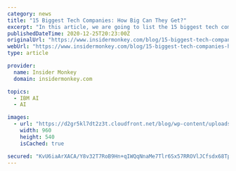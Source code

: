 ```yaml
---
category: news
title: "15 Biggest Tech Companies: How Big Can They Get?"
excerpt: "In this article, we are going to list the 15 biggest tech companies in the world. Click to skip ahead and jump to the 5 biggest tech companies in"
publishedDateTime: 2020-12-25T20:23:00Z
originalUrl: "https://www.insidermonkey.com/blog/15-biggest-tech-companies-how-big-can-they-get-911336/?singlepage=1"
webUrl: "https://www.insidermonkey.com/blog/15-biggest-tech-companies-how-big-can-they-get-911336/?singlepage=1"
type: article

provider:
  name: Insider Monkey
  domain: insidermonkey.com

topics:
  - IBM AI
  - AI

images:
  - url: "https://d2gr5kl7dt2z3t.cloudfront.net/blog/wp-content/uploads/2017/11/09050314/technology-2818664_960_720.jpg"
    width: 960
    height: 540
    isCached: true

secured: "KvU6iaArXACA/Y8v32T7RoB9Hn+qIWQqNnaMe7Tlr6Sx57RROVlJCfsdx68TplFa5mP/S0eozdHyFKMCWJY2eC4gTImHXyvt+JbL9lAjKCcTA2LIGkDMxCtS5uHpFt/moCrQZVUmpjgO1Uqzc0t5d7prk3s/kP9vgTwhHeZLOkPBOb7UfZLqc3C5DJThrsIwJRKrbROWg5I9hU++V4ZyxWb6jteDnlg/wP128siLqSdgdI2ihGFccOA5UPs6nFTAe+QgwJ4ggDEUe33umOgfxAj68fAYRwi89cixkxw7U2Ks3vla+QLiU0lsUdTWWBt9gXn9uUcOfwmQ7QsUGIJHq1EbJb/TiNs7CtU5PEHJhOY=;jk96J6EzQo3xE41aOiuY4A=="
---
```


